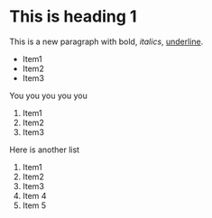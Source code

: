 
# This is heading 1

This is a new paragraph with bold, _italics_, <u>underline</u>.

*   Item1
*   Item2
*   Item3

You you you you you

1.  Item1
2.  Item2
3.  Item3

Here is another list

<div>

1.  Item1
2.  Item2
3.  Item3
4.  Item 4
5.  Item 5

